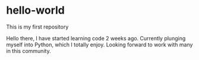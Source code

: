 # hello-world
This is my first repository

Hello there,
I have started learning code 2 weeks ago. Currently plunging myself into Python, which I totally enjoy.
Looking forward to work with many in this community.

